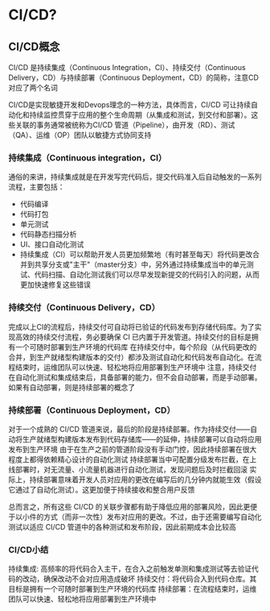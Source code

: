 # CI/CD?

## CI/CD概念

CI/CD 是持续集成（Continuous Integration，CI）、持续交付（Continuous Delivery，CD）与持续部署（Continuous Deployment，CD）的简称，注意CD对应了两个名词

CI/CD是实现敏捷开发和Devops理念的一种方法，具体而言，CI/CD 可让持续自动化和持续监控贯穿于应用的整个生命周期（从集成和测试，到交付和部署）。这些关联的事务通常被统称为CI/CD 管道（Pipeline），由开发（RD）、测试（QA）、运维（OP）团队以敏捷方式协同支持

### 持续集成（Continuous integration，CI）

通俗的来讲，持续集成就是在开发写完代码后，提交代码准入后自动触发的一系列流程，主要包括：

- 代码编译
- 代码打包
- 单元测试
- 代码静态扫描分析
- UI、接口自动化测试
- 持续集成（CI）可以帮助开发人员更加频繁地（有时甚至每天）将代码更改合并到共享分支或"主干"（master分支）中，另外通过持续集成当中的单元测试、代码扫描、自动化测试我们可以尽早发现新提交的代码引入的问题，从而更加快速修复这些错误

### 持续交付（Continuous Delivery，CD）

完成以上CI的流程后，持续交付可自动将已验证的代码发布到存储代码库。为了实现高效的持续交付流程，务必要确保 CI 已内置于开发管道。持续交付的目标是拥有一个可随时部署到生产环境的代码库
在持续交付中，每个阶段（从代码更改的合并，到生产就绪型构建版本的交付）都涉及测试自动化和代码发布自动化。在流程结束时，运维团队可以快速、轻松地将应用部署到生产环境中
注意，持续交付在自动化测试和集成结束后，具备部署的能力，但不会自动部署，而是手动部署。如果有自动部署，则是持续部署的概念了

### 持续部署（Continuous Deployment，CD）

对于一个成熟的 CI/CD 管道来说，最后的阶段是持续部署。作为持续交付——自动将生产就绪型构建版本发布到代码存储库——的延伸，持续部署可以自动将应用发布到生产环境
由于在生产之前的管道阶段没有手动门控，因此持续部署在很大程度上都得依赖精心设计的自动化测试
持续部署当中可配置分级发布拦截，在上线部署时，对无流量、小流量机器进行自动化测试，发现问题后及时拦截回滚
实际上，持续部署意味着开发人员对应用的更改在编写后的几分钟内就能生效（假设它通过了自动化测试）。这更加便于持续接收和整合用户反馈

总而言之，所有这些 CI/CD 的关联步骤都有助于降低应用的部署风险，因此更便于以小件的方式（而非一次性）发布对应用的更改。不过，由于还需要编写自动化测试以适应 CI/CD 管道中的各种测试和发布阶段，因此前期成本会比较高

### CI/CD小结

持续集成: 高频率的将代码合入主干，在合入之前触发单测和集成测试等去验证代码的改动，确保改动不会对应用造成破坏
持续交付：将代码合入到代码仓库。其目标是拥有一个可随时部署到生产环境的代码库
持续部署：在流程结束时，运维团队可以快速、轻松地将应用部署到生产环境中

